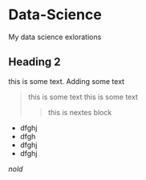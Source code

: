 # Data-Science
My data science exlorations
## Heading 2

this is some text.
Adding some text 


> this is some text
> this is some  text
>> this is nextes block

* dfghj
* dfgh
* dfghj
* dfghj

*nold*

